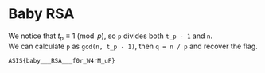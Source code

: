 # Baby RSA

We notice that $t_p \equiv 1 \pmod{p}$, so `p` divides both `t_p - 1` and `n`.  
We can calculate `p` as `gcd(n, t_p - 1)`, then `q = n / p` and recover the flag.  

`ASIS{baby___RSA___f0r_W4rM_uP}`
